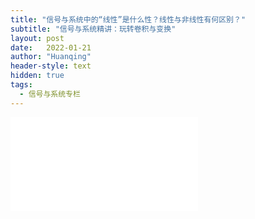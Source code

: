 ```yaml
---
title: "信号与系统中的“线性”是什么性？线性与非线性有何区别？"
subtitle: "信号与系统精讲：玩转卷积与变换"
layout: post
date:   2022-01-21
author: "Huanqing"
header-style: text
hidden: true
tags:
  - 信号与系统专栏
---
```


<div class="responsive-video-container">
  <iframe src="//player.bilibili.com/player.html?aid=795866807&bvid=BV1BC4y1p7Zs&cid=194339325&page=1&as_wide=1&high_quality=1&danmaku=1" scrolling="no" border="0" frameborder="no" framespacing="0" allowfullscreen="true"> </iframe>
</div>
